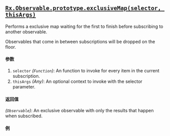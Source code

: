 ## [`Rx.Observable.prototype.exclusiveMap(selector, thisArgs)`](https://github.com/Reactive-Extensions/RxJS/blob/master/src/core/linq/observable/exclusivemap.js)

Performs a exclusive map waiting for the first to finish before subscribing to another observable.

Observables that come in between subscriptions will be dropped on the floor.

#### 参数
1. `selector` *(`Function`)*: An function to invoke for every item in the current subscription.
2. `thisArgs` *(Any)*: An optional context to invoke with the selector parameter.

#### 返回值
*(`Observable`)*: An exclusive observable with only the results that happen when subscribed.

#### 例